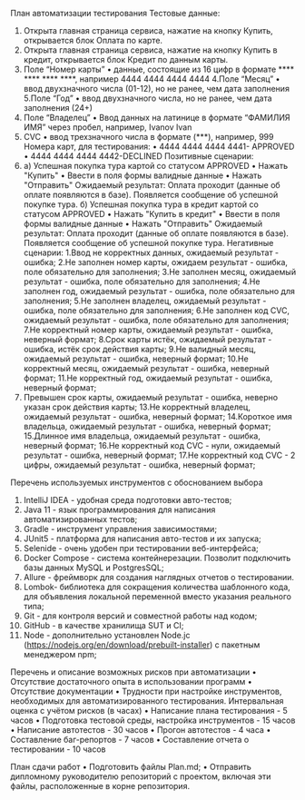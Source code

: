 План автоматизации тестирования
Тестовые данные:
1.	Открыта главная страница сервиса, нажатие на кнопку Купить, открывается блок Оплата по карте.
2.	Открыта главная страница сервиса, нажатие на кнопку Купить в кредит, открывается блок Кредит по данным карты.
3.	Поле “Номер карты”
•	данные, состоящие из 16 цифр в формате **** **** **** ****, например 4444 4444 4444 4444
4.Поле “Месяц”
•	ввод двухзначного числа (01-12), но не ранее, чем дата заполнения
5.Поле “Год”
•	ввод двухзначного числа, но не ранее, чем дата заполнения (24+)
4.	Поле “Владелец”
•	Ввод данных на латинице в формате “ФАМИЛИЯ ИМЯ” через пробел, например, Ivanov Ivan
5.	CVC
•	ввод трехзначного числа в формате (***), например, 999
Номера карт, для тестирования:
•	4444 4444 4444 4441- APPROVED
•	4444 4444 4444 4442-DECLINED
Позитивные сценарии:
1.	а) Успешная покупка тура картой со статусом APPROVED
•	Нажать "Купить"
•	Ввести в поля формы валидные данные
•	Нажать "Отправить"
Ожидаемый результат: Оплата проходит (данные об оплате появляются в базе). Появляется сообщение об успешной покупке тура.
б) Успешная покупка тура в кредит картой со статусом APPROVED
•	Нажать "Купить в кредит"
•	Ввести в поля формы валидные данные
•	Нажать "Отправить"
Ожидаемый результат: Оплата проходит (данные об оплате появляются в базе). Появляется сообщение об успешной покупке тура. 
Негативные сценарии:
1.Ввод не корректных данных, ожидаемый результат - ошибка;
2.Не заполнен номер карты, ожидаем результат - ошибка, поле обязательно для заполнения;
3.Не заполнен месяц, ожидаемый результат - ошибка, поле обязательно для заполнения;
4.Не заполнен год, ожидаемый результат - ошибка, поле обязательно для заполнения;
5.Не заполнен владелец, ожидаемый результат - ошибка, поле обязательно для заполнения;
6.Не заполнен код CVC, ожидаемый результат - ошибка, поле обязательно для заполнения;
7.Не корректный номер карты, ожидаемый результат - ошибка, неверный формат;
8.Срок карты истёк, ожидаемый результат - ошибка, истёк срок действия карты;
9.Не валидный месяц, ожидаемый результат - ошибка, неверный формат;
10.Не корректный месяц, ожидаемый результат - ошибка, неверный формат;
11.Не корректный год, ожидаемый результат - ошибка, неверный формат;
12. Превышен срок карты, ожидаемый результат - ошибка, неверно указан срок действия карты;
13.Не корректный владелец, ожидаемый результат - ошибка, неверный формат;
14.Короткое имя владельца, ожидаемый результат - ошибка, неверный формат;
15.Длинное имя владельца, ожидаемый результат - ошибка, неверный формат;
16.Не корректный код CVC - нули, ожидаемый результат - ошибка, неверный формат;
17.Не корректный код CVC - 2 цифры, ожидаемый результат - ошибка, неверный формат;

 Перечень используемых инструментов с обоснованием выбора
1.	IntelliJ IDEA -  удобная среда подготовки авто-тестов; 
2.	Java 11 - язык программирования для написания автоматизированных тестов;
3.	Gradle - инструмент управления зависимостями; 
4.	JUnit5 - платформа для написания авто-тестов и их запуска;
5.	Selenide -  очень удобен при тестировании веб-интерфейса; 
6.	Docker Compose - система контейнерезации. Позволит подключить базы данных MySQL и PostgresSQL;
7.	Allure - фреймворк для создания наглядных отчетов о тестировании.
8.	Lombok- библиотека для сокращения количества шаблонного кода, для объявления локальной переменной вместо указания реального типа;
9.	Git - для контроля версий и совместной работы над кодом;
10.	GitHub - в качестве хранилища SUT и CI;
11.	Node - дополнительно установлен Node.jc (https://nodejs.org/en/download/prebuilt-installer) с пакетным менеджером npm;

Перечень и описание возможных рисков при автоматизации
•	Отсутствие достаточного опыта в использовании программ
•	Отсутствие документации 
•	Трудности при настройке инструментов, необходимых для автоматизированного тестирования.
 Интервальная оценка с учётом рисков (в часах)
•	Написание плана тестирования - 5 часов
•	Подготовка тестовой среды, настройка инструментов - 15 часов
•	Написание автотестов - 30 часов
•	Прогон автотестов - 4 часа
•	Составление баг-репортов - 7 часов
•	Составление отчета о тестировании - 10 часов 

План сдачи работ
•	Подготовить файлы Plan.md;
•	Отправить дипломному руководителю репозиторий с проектом, включая эти файлы, расположенные в корне репозитория.
